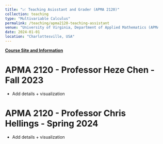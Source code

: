 ```yaml
---
title: "📈 Teaching Asisstant and Grader (APMA 2120)"
collection: teaching
type: "Multivariable Calculus"
permalink: /teaching/apma2120-teaching-assistant
venue: "University of Virginia, Department of Applied Mathematics (APMA)"
date: 2024-01-01 
location: "Charlottesville, USA"
---
```


[**Course Site and Information**](https://www.coursicle.com/virginia/courses/APMA/2120/)
<br> 

APMA 2120 - Professor Heze Chen - Fall 2023
======
- Add details + visualization


APMA 2120 - Professor Chris Hellings - Spring 2024
======
- Add details + visualization
